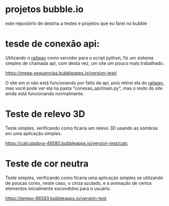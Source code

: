 # projetos bubble.io

este reposiório de destina a testes e projetos que eu farei no bubble

# tesde de conexão api:

Utilizando o [railway](https://railway.app) como servidor para o script python, fiz um sistema simples de chamada api, com desta vez, um site um pouco mais trabalhado.

https://mega-sequencias.bubbleapps.io/version-test/

O site em si não está funcionando por falta da api, pois retirei ela do [railway](https://railway.app), mas você pode ver ela na pasta "conexao_api/main.py", mas o resto do site ainda está funcionando normalmente.

# Teste de relevo 3D

Teste simples, verificando como ficaria um relevo 3D usando as sombras em uma aplicação simples.

https://calculadora-49585.bubbleapps.io/version-test/calc

# Teste de cor neutra

Teste simples, verificando como ficaria uma aplicação simples se utilizando de poucas cores, neste caso, o cinza azulado, e a animação de certos elementos inicialmente escondidos para o usuário.

https://tempo-86583.bubbleapps.io/version-test
